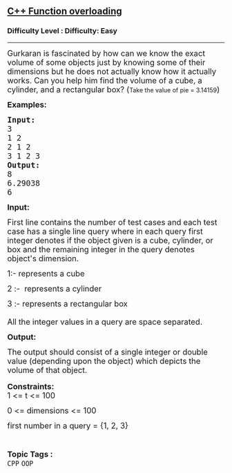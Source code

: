 <h2><a href="https://www.geeksforgeeks.org/problems/c-function-overloading-1587115620/1?page=1&category=OOP&sortBy=submissions">C++ Function overloading</a></h2><h3>Difficulty Level : Difficulty: Easy</h3><hr><div class="problems_problem_content__Xm_eO"><p><span style="font-size: 18px;">Gurkaran is fascinated by how can we know the exact volume of some objects just by knowing some of their dimensions but he does not actually know how it actually works. Can you help him find the volume of a cube, a cylinder, and a rectangular box? (</span>Take the value of pie = 3.14159<span style="font-size: 18px;">)</span></p>
<p><span style="font-size: 18px;"><strong>Examples:</strong></span></p>
<pre><span style="font-size: 18px;"><strong><span style="font-size: 18px;">Input:</span> <br></strong></span><span style="font-size: 18px;">3</span>
<span style="font-size: 18px;">1 2</span>
<span style="font-size: 18px;">2 1 2</span>
<span style="font-size: 18px;">3 1 2 3</span>
<span style="font-size: 18px;"><strong>Output:</strong></span>
<span style="font-size: 18px;">8
6.29038
6</span>
</pre>
<p><span style="font-size: 18px;"><strong>Input:</strong></span></p>
<p><span style="font-size: 18px;">First line contains the number of test cases&nbsp;and each test case has a single line query where in each query first integer denotes if the object&nbsp;given is a cube, cylinder, or box and the remaining integer in the query denotes object's dimension.</span></p>
<p><span style="font-size: 18px;">1:- represents a cube</span></p>
<p><span style="font-size: 18px;">2 :-&nbsp; represents a cylinder</span></p>
<p><span style="font-size: 18px;">3 :- represents a rectangular box<br><br>All the integer values in a query are space separated.</span></p>
<p><span style="font-size: 18px;"><strong>Output:</strong></span></p>
<p><span style="font-size: 18px;">The output should consist of a single integer or double value&nbsp;(depending upon the object) which depicts the volume of that object.</span><br><br><span style="font-size: 18px;"><strong>Constraints:</strong><br>1 &lt;= t &lt;= 100</span></p>
<p><span style="font-size: 18px;">0 &lt;= dimensions &lt;= 100</span></p>
<p><span style="font-size: 18px;">first number in a query = {1, 2, 3}&nbsp;</span></p></div><br><p><span style=font-size:18px><strong>Topic Tags : </strong><br><code>CPP</code>&nbsp;<code>OOP</code>&nbsp;